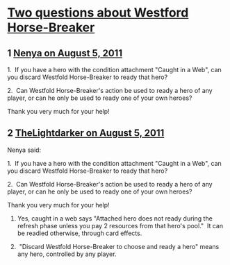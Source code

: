 # [Two questions about Westford Horse-Breaker](https://community.fantasyflightgames.com/topic/51010-two-questions-about-westford-horse-breaker/)

## 1 [Nenya on August 5, 2011](https://community.fantasyflightgames.com/topic/51010-two-questions-about-westford-horse-breaker/?do=findComment&comment=509477)

1.  If you have a hero with the condition attachment "Caught in a Web", can you discard Westfold Horse-Breaker to ready that hero?

2.  Can Westfold Horse-Breaker's action be used to ready a hero of any player, or can he only be used to ready one of your own heroes?

Thank you very much for your help!

## 2 [TheLightdarker on August 5, 2011](https://community.fantasyflightgames.com/topic/51010-two-questions-about-westford-horse-breaker/?do=findComment&comment=509479)

Nenya said:

1.  If you have a hero with the condition attachment "Caught in a Web", can you discard Westfold Horse-Breaker to ready that hero?

2.  Can Westfold Horse-Breaker's action be used to ready a hero of any player, or can he only be used to ready one of your own heroes?

Thank you very much for your help!



1. Yes, caught in a web says "Attached hero does not ready during the refresh phase unless you pay 2 resources from that hero's pool."  It can be readied otherwise, through card effects.

2.  "Discard Westfold Horse-Breaker to choose and ready a hero" means any hero, controlled by any player.

